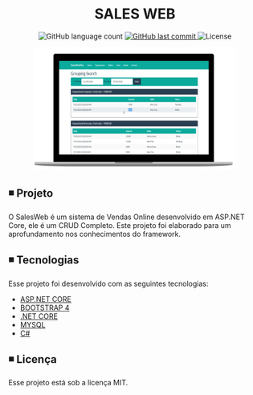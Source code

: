 <h1 align="center">
  SALES WEB
</h1>

<p align="center">   
  <img alt="GitHub language count" src="https://img.shields.io/github/languages/count/matheusasg09/Projeto-SalesWebMVC">
  
  <a href="https://github.com/matheusasg09/Projeto-SalesWebMVC/commits/master">
    <img alt="GitHub last commit" src="https://img.shields.io/github/last-commit/matheusasg09/Projeto-SalesWebMVC">
  </a>

  <img alt="License" src="https://img.shields.io/badge/license-MIT-brightgreen">
</p>

<p align="center">
  <img alt="Frontend" src="SalesWebMvc/salesWeb.png" width="80%">
</p>

## ◾ Projeto

O SalesWeb é um sistema de Vendas Online desenvolvido em ASP.NET Core, ele é um CRUD Completo. Este projeto foi elaborado para um aprofundamento nos conhecimentos do framework.

## ◾ Tecnologias

Esse projeto foi desenvolvido com as seguintes tecnologias:

- [ASP.NET CORE](https://docs.microsoft.com/pt-br/aspnet/core/?view=aspnetcore-3.1)
- [BOOTSTRAP 4](https://getbootstrap.com/)
- [.NET CORE](https://docs.microsoft.com/pt-br/dotnet/core/)
- [MYSQL](https://dev.mysql.com/doc/)
- [C#](https://docs.microsoft.com/pt-br/dotnet/csharp/)

## ◾ Licença

Esse projeto está sob a licença MIT.
